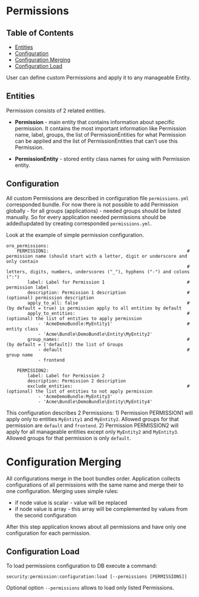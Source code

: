 Permissions
===========

Table of Contents
-----------------
 - [Entities](#entities)
 - [Configuration](#configuration)
 - [Configuration Merging](#configuration-merging)
 - [Configuration Load](#configuration-load)

User can define custom Permissions and apply it to any manageable Entity.

Entities
--------

Permission consists of 2 related entities.

* **Permission** - main entity that contains information about specific permission. It contains the most important
information like Permission name, label, groups, the list of PermissionEntities for what Permission can be
applied and the list of PermissionEntities that can't use this Permission.

* **PermissionEntity** - stored entity class names for using with Permission entity.

Configuration
-------------

All custom Permissions are described in configuration file ``permissions.yml`` corresponded bundle. For now there is not
possible to add Permission globally - for all groups (applications) - needed groups should be listed manually. So for
every application needed permissions should be added\updated by creating corresponded ``permissions.yml``.

Look at the example of simple permission configuration.

```
oro_permissions:
    PERMISSION1:                                                    # permission name (should start with a letter, digit or underscore and only contain
                                                                    # letters, digits, numbers, underscores ("_"), hyphens ("-") and colons (":")
        label: Label for Permission 1                               # permission label
        description: Permission 1 description                       # (optional) permission description
        apply_to_all: false                                         # (by default = true) is permission apply to all entities by default
        apply_to_entities:                                          # (optional) the list of entities to apply permission
            - 'AcmeDemoBundle:MyEntity1'                            # entity class
            - 'Acme\Bundle\DemoBundle\Entity\MyEntity2'
        group_names:                                                # (by default = ['default]) the list of Groups
            - default                                               # group name
            - frontend

    PERMISSION2:
        label: Label for Permission 2
        description: Permission 2 description
        exclude_entities:                                           # (optional) the list of entities to not apply permission
            - 'AcmeDemoBundle:MyEntity3'
            - 'Acme\Bundle\DemoBundle\Entity\MyEntity4'
```

This configuration describes 2 Permissions:
    1) Permission PERMISSION1 will apply only to entities `MyEntity1` and `MyEntity2`. Allowed groups for that permission are `default` and `frontend`.
    2) Permission PERMISSION2 will apply for all manageable entities except only `MyEntity2` and `MyEntity3`. Allowed groups for that permission is only `default`.

Configuration Merging
=====================

All configurations merge in the boot bundles order. Application collects configurations of all permissions with the same
name and merge their to one configuration.
Merging uses simple rules:
 * if node value is scalar - value will be replaced
 * if node value is array - this array will be complemented by values from the second configuration

After this step application knows about all permissions and have only one configuration for each permission.

Configuration Load
------------------

To load permissions configuration to DB execute a command:

```
security:permission:configuration:load [--permissions [PERMISSIONS]]
```

Optional option `--permissions` allows to load only listed Permissions.
